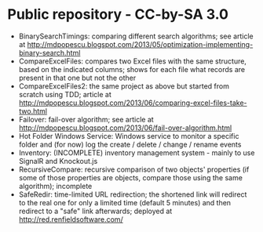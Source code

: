 Public repository - CC-by-SA 3.0
======

* BinarySearchTimings: comparing different search algorithms; see article at http://mdpopescu.blogspot.com/2013/05/optimization-implementing-binary-search.html
* CompareExcelFiles: compares two Excel files with the same structure, based on the indicated columns; shows for each file what records are present in that one but not the other
* CompareExcelFiles2: the same project as above but started from scratch using TDD; article at http://mdpopescu.blogspot.com/2013/06/comparing-excel-files-take-two.html
* Failover: fail-over algorithm; see article at http://mdpopescu.blogspot.com/2013/06/fail-over-algorithm.html
* Hot Folder Windows Service: Windows service to monitor a specific folder and (for now) log the create / delete / change / rename events
* Inventory: (INCOMPLETE) inventory management system - mainly to use SignalR and Knockout.js
* RecursiveCompare: recursive comparison of two objects' properties (if some of those properties are objects, compare those using the same algorithm); incomplete
* SafeRedir: time-limited URL redirection; the shortened link will redirect to the real one for only a limited time (default 5 minutes) and then redirect to a "safe" link afterwards; deployed at http://red.renfieldsoftware.com/
